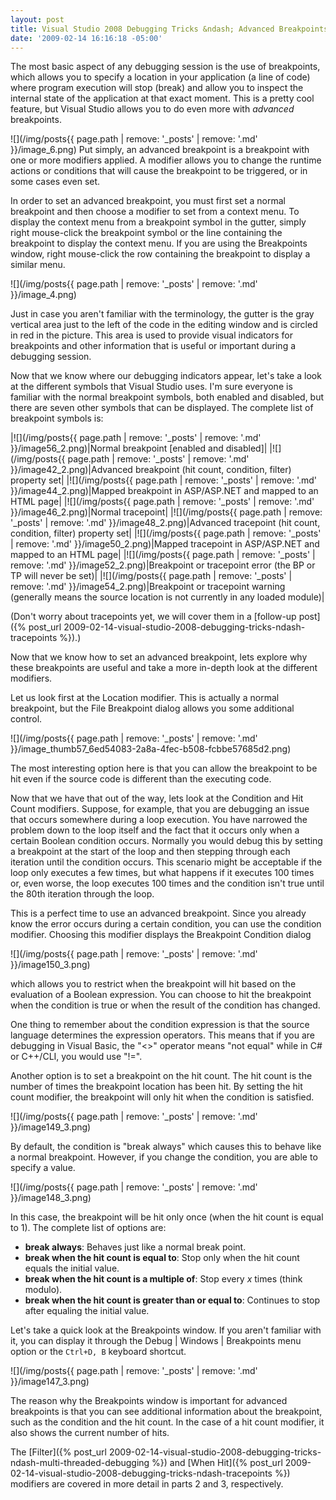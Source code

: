 ```yaml
---
layout: post
title: Visual Studio 2008 Debugging Tricks &ndash; Advanced Breakpoints
date: '2009-02-14 16:16:18 -05:00'
---
```


The most basic aspect of any debugging session is the use of breakpoints, which allows you to specify a location in your application (a line of code) where program execution will stop (break) and allow you to inspect the internal state of the application at that exact moment. This is a pretty cool feature, but Visual Studio allows you to do even more with *advanced* breakpoints.

![](/img/posts{{ page.path | remove: '_posts' | remove: '.md' }}/image_6.png) Put simply, an advanced breakpoint is a breakpoint with one or more modifiers applied. A modifier allows you to change the runtime actions or conditions that will cause the breakpoint to be triggered, or in some cases even set. 

In order to set an advanced breakpoint, you must first set a normal breakpoint and then choose a modifier to set from a context menu. To display the context menu from a breakpoint symbol in the gutter, simply right mouse-click the breakpoint symbol or the line containing the breakpoint to display the context menu. If you are using the Breakpoints window, right mouse-click the row containing the breakpoint to display a similar menu.

![](/img/posts{{ page.path | remove: '_posts' | remove: '.md' }}/image_4.png)

Just in case you aren't familiar with the terminology, the gutter is the gray vertical area just to the left of the code in the editing window and is circled in red in the picture. This area is used to provide visual indicators for breakpoints and other information that is useful or important during a debugging session.

Now that we know where our debugging indicators appear, let's take a look at the different symbols that Visual Studio uses. I'm sure everyone is familiar with the normal breakpoint symbols, both enabled and disabled, but there are seven other symbols that can be displayed. The complete list of breakpoint symbols is:

|![](/img/posts{{ page.path | remove: '_posts' | remove: '.md' }}/image56_2.png)|Normal breakpoint [enabled and disabled]|
|![](/img/posts{{ page.path | remove: '_posts' | remove: '.md' }}/image42_2.png)|Advanced breakpoint (hit count, condition, filter) property set|
|![](/img/posts{{ page.path | remove: '_posts' | remove: '.md' }}/image44_2.png)|Mapped breakpoint in ASP/ASP.NET and mapped to an HTML page|
|![](/img/posts{{ page.path | remove: '_posts' | remove: '.md' }}/image46_2.png)|Normal tracepoint|
|![](/img/posts{{ page.path | remove: '_posts' | remove: '.md' }}/image48_2.png)|Advanced tracepoint (hit count, condition, filter) property set|
|![](/img/posts{{ page.path | remove: '_posts' | remove: '.md' }}/image50_2.png)|Mapped tracepoint in ASP/ASP.NET and mapped to an HTML page|
|![](/img/posts{{ page.path | remove: '_posts' | remove: '.md' }}/image52_2.png)|Breakpoint or tracepoint error (the BP or TP will never be set)|
|![](/img/posts{{ page.path | remove: '_posts' | remove: '.md' }}/image54_2.png)|Breakpoint or tracepoint warning (generally means the source location is not currently in any loaded module)|

(Don't worry about tracepoints yet, we will cover them in a [follow-up post]({% post_url 2009-02-14-visual-studio-2008-debugging-tricks-ndash-tracepoints %}).)

Now that we know how to set an advanced breakpoint, lets explore why these breakpoints are useful and take a more in-depth look at the different modifiers.

Let us look first at the Location modifier. This is actually a normal breakpoint, but the File Breakpoint dialog allows you some additional control.

![](/img/posts{{ page.path | remove: '_posts' | remove: '.md' }}/image_thumb57_6ed54083-2a8a-4fec-b508-fcbbe57685d2.png) 

The most interesting option here is that you can allow the breakpoint to be hit even if the source code is different than the executing code.

Now that we have that out of the way, lets look at the Condition and Hit Count modifiers. Suppose, for example, that you are debugging an issue that occurs somewhere during a loop execution. You have narrowed the problem down to the loop itself and the fact that it occurs only when a certain Boolean condition occurs. Normally you would debug this by setting a breakpoint at the start of the loop and then stepping through each iteration until the condition occurs. This scenario might be acceptable if the loop only executes a few times, but what happens if it executes 100 times or, even worse, the loop executes 100 times and the condition isn't true until the 80th iteration through the loop.

This is a perfect time to use an advanced breakpoint. Since you already know the error occurs during a certain condition, you can use the condition modifier. Choosing this modifier displays the Breakpoint Condition dialog  

![](/img/posts{{ page.path | remove: '_posts' | remove: '.md' }}/image150_3.png) 

which allows you to restrict when the breakpoint will hit based on the evaluation of a Boolean expression. You can choose to hit the breakpoint when the condition is true or when the result of the condition has changed.

One thing to remember about the condition expression is that the source language determines the expression operators. This means that if you are debugging in Visual Basic, the "<>" operator means "not equal" while in C# or C++/CLI, you would use "!=".

Another option is to set a breakpoint on the hit count. The hit count is the number of times the breakpoint location has been hit. By setting the hit count modifier, the breakpoint will only hit when the condition is satisfied. 

![](/img/posts{{ page.path | remove: '_posts' | remove: '.md' }}/image149_3.png) 

By default, the condition is "break always" which causes this to behave like a normal breakpoint. However, if you change the condition, you are able to specify a value.

![](/img/posts{{ page.path | remove: '_posts' | remove: '.md' }}/image148_3.png) 

In this case, the breakpoint will be hit only once (when the hit count is equal to 1). The complete list of options are:

* **break always**: Behaves just like a normal break point.
* **break when the hit count is equal to**: Stop only when the hit count equals the initial value.
* **break when the hit count is a multiple of**: Stop every *x* times (think modulo).
* **break when the hit count is greater than or equal to**: Continues to stop after equaling the initial value.  

Let's take a quick look at the Breakpoints window. If you aren't familiar with it, you can display it through the Debug \| Windows \| Breakpoints menu option or the `Ctrl+D, B` keyboard shortcut. 

![](/img/posts{{ page.path | remove: '_posts' | remove: '.md' }}/image147_3.png) 

The reason why the Breakpoints window is important for advanced breakpoints is that you can see additional information about the breakpoint, such as the condition and the hit count. In the case of a hit count modifier, it also shows the current number of hits.

The [Filter]({% post_url 2009-02-14-visual-studio-2008-debugging-tricks-ndash-multi-threaded-debugging %}) and [When Hit]({% post_url 2009-02-14-visual-studio-2008-debugging-tricks-ndash-tracepoints %}) modifiers are covered in more detail in parts 2 and 3, respectively.
